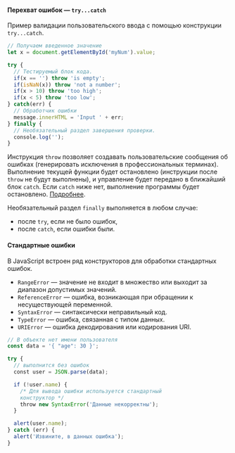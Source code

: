 #### Перехват ошибок — `try...catch`

Пример валидации пользовательского ввода с помощью конструкции `try...catch`.

```javascript
// Получаем введенное значение
let x = document.getElementById('myNum').value;

try {
  // Тестируемый блок кода.
  if(x == '') throw 'is empty';
  if(isNaN(x)) throw 'not a number';
  if(x > 10) throw 'too high';
  if(x < 5) throw 'too low';
} catch(err) {
  // Обработчик ошибки
  message.innerHTML = 'Input ' + err;
} finally {
  // Необязательный раздел завершения проверки.
  console.log('');
}
```

Инструкция `throw` позволяет создавать пользовательские сообщения об ошибках (генерировать исключения в профессиональных терминах). Выполнение текущей функции будет остановлено (инструкции после `throw` не будут выполнены), и управление будет передано в ближайший блок `catch`. Если `catch` ниже нет, выполнение программы будет остановлено. [Подробнее](https://www.w3schools.com/js/js_errors.asp).

Необязательный раздел `finally` выполняется в любом случае:

- после `try`, если не было ошибок,
- после `catch`, если ошибки были.

#### Стандартные ошибки

В JavaScript встроен ряд конструкторов для обработки стандартных ошибок.

- `RangeError` — значение не входит в множество или выходит за диапазон допустимых значений.
- `ReferenceError` — ошибка, возникающая при обращении к несуществующей переменной.
- `SyntaxError` — синтаксически неправильный код.
- `TypeError` — ошибка, связанная с типом данных.
- `URIError` — ошибка декодирования или кодирования URI.

```javascript
// В объекте нет имени пользователя
const data = '{ "age": 30 }';

try {
  // выполнится без ошибок
  const user = JSON.parse(data);

  if (!user.name) {
    /* Для вывода ошибки используется стандартный
    конструктор */
    throw new SyntaxError('Данные некорректны');
  }

  alert(user.name);
} catch (err) {
  alert('Извините, в данных ошибка');
}
```
